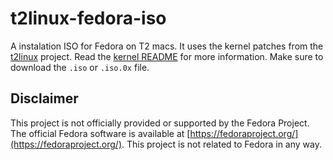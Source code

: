 # t2linux-fedora-iso
A instalation ISO for Fedora on T2 macs. It uses the kernel patches from the [t2linux](https://t2linux.org) project. Read the [kernel README](https://github.com/sharpenedblade/t2linux-fedora-kernel/) for more information. Make sure to download the `.iso` or `.iso.0x` file.

## Disclaimer
This project is not officially provided or supported by the Fedora Project. The official Fedora software is available at [https://fedoraproject.org/](https://fedoraproject.org/). This project is not related to Fedora in any way.

